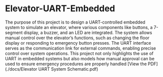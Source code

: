 # Elevator-UART-Embedded
The purpose of this project is to design a UART-controlled embedded system to simulate an elevator, where various components like buttons, a 7-segment display, a buzzer, and an LED are integrated. The system allows manual control over the elevator’s functions, such as changing the floor display or responding to emergency button presses. The UART interface serves as the communication link for external commands, enabling precise control over system operations. This project not only highlights the use of UART in embedded systems but also models how manual approval can be used to ensure emergency procedures are properly handled
[View the PDF](./docs/Elevator UART System Schematic.pdf)
